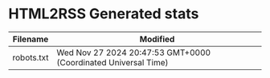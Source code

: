 # HTML2RSS Generated stats

| Filename | Modified |
| -------- | -------- |
| robots.txt | Wed Nov 27 2024 20:47:53 GMT+0000 (Coordinated Universal Time) |

